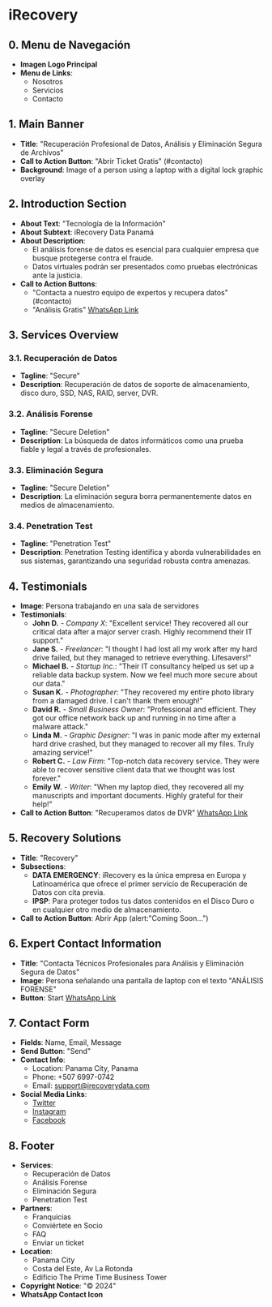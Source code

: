 # iRecovery

## 0. Menu de Navegación
- **Imagen Logo Principal**
- **Menu de Links**: 
  - Nosotros
  - Servicios
  - Contacto

## 1. Main Banner
- **Title**: "Recuperación Profesional de Datos, Análisis y Eliminación Segura de Archivos"
- **Call to Action Button**: "Abrir Ticket Gratis" (#contacto)
- **Background**: Image of a person using a laptop with a digital lock graphic overlay

## 2. Introduction Section
- **About Text**: "Tecnología de la Información"
- **About Subtext**: iRecovery Data Panamá
- **About Description**: 
  - El análisis forense de datos es esencial para cualquier empresa que busque protegerse contra el fraude.
  - Datos virtuales podrán ser presentados como pruebas electrónicas ante la justicia.
- **Call to Action Buttons**:
  - "Contacta a nuestro equipo de expertos y recupera datos" (#contacto)
  - "Análisis Gratis" [WhatsApp Link](https://api.whatsapp.com/send?phone=50769970742)

## 3. Services Overview

### 3.1. Recuperación de Datos
- **Tagline**: "Secure"
- **Description**: Recuperación de datos de soporte de almacenamiento, disco duro, SSD, NAS, RAID, server, DVR.

### 3.2. Análisis Forense
- **Tagline**: "Secure Deletion"
- **Description**: La búsqueda de datos informáticos como una prueba fiable y legal a través de profesionales.

### 3.3. Eliminación Segura
- **Tagline**: "Secure Deletion"
- **Description**: La eliminación segura borra permanentemente datos en medios de almacenamiento.

### 3.4. Penetration Test
- **Tagline**: "Penetration Test"
- **Description**: Penetration Testing identifica y aborda vulnerabilidades en sus sistemas, garantizando una seguridad robusta contra amenazas.

## 4. Testimonials
- **Image**: Persona trabajando en una sala de servidores
- **Testimonials**:
  - **John D.** - *Company X*: "Excellent service! They recovered all our critical data after a major server crash. Highly recommend their IT support."
  - **Jane S.** - *Freelancer*: "I thought I had lost all my work after my hard drive failed, but they managed to retrieve everything. Lifesavers!"
  - **Michael B.** - *Startup Inc.*: "Their IT consultancy helped us set up a reliable data backup system. Now we feel much more secure about our data."
  - **Susan K.** - *Photographer*: "They recovered my entire photo library from a damaged drive. I can't thank them enough!"
  - **David R.** - *Small Business Owner*: "Professional and efficient. They got our office network back up and running in no time after a malware attack."
  - **Linda M.** - *Graphic Designer*: "I was in panic mode after my external hard drive crashed, but they managed to recover all my files. Truly amazing service!"
  - **Robert C.** - *Law Firm*: "Top-notch data recovery service. They were able to recover sensitive client data that we thought was lost forever."
  - **Emily W.** - *Writer*: "When my laptop died, they recovered all my manuscripts and important documents. Highly grateful for their help!"
- **Call to Action Button**: "Recuperamos datos de DVR" [WhatsApp Link](https://api.whatsapp.com/send?phone=50769970742&text=DVR)

## 5. Recovery Solutions
- **Title**: "Recovery"
- **Subsections**:
  - **DATA EMERGENCY**: iRecovery es la única empresa en Europa y Latinoamérica que ofrece el primer servicio de Recuperación de Datos con cita previa.
  - **IPSP**: Para proteger todos tus datos contenidos en el Disco Duro o en cualquier otro medio de almacenamiento.
- **Call to Action Button**: Abrir App (alert:"Coming Soon...")

## 6. Expert Contact Information
- **Title**: "Contacta Técnicos Profesionales para Análisis y Eliminación Segura de Datos"
- **Image**: Persona señalando una pantalla de laptop con el texto "ANÁLISIS FORENSE"
- **Button**: Start [WhatsApp Link](https://api.whatsapp.com/send?phone=50769970742&text=Forense)

## 7. Contact Form
- **Fields**: Name, Email, Message
- **Send Button**: "Send"
- **Contact Info**:
  - Location: Panama City, Panama
  - Phone: +507 6997-0742
  - Email: support@irecoverydata.com
- **Social Media Links**:
  - [Twitter](https://www.instagram.com/irecoverypanama/)
  - [Instagram](https://www.instagram.com/irecoverypanama/)
  - [Facebook](https://www.instagram.com/irecoverypanama/)

## 8. Footer
- **Services**:
  - Recuperación de Datos
  - Análisis Forense
  - Eliminación Segura
  - Penetration Test
- **Partners**:
  - Franquicias
  - Conviértete en Socio
  - FAQ
  - Enviar un ticket
- **Location**:
  - Panama City
  - Costa del Este, Av La Rotonda
  - Edificio The Prime Time Business Tower
- **Copyright Notice**: "© 2024"
- **WhatsApp Contact Icon**
